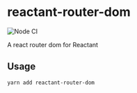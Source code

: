 # reactant-router-dom

![Node CI](https://github.com/unadlib/reactant/workflows/Node%20CI/badge.svg)

A react router dom for Reactant

## Usage

```sh
yarn add reactant-router-dom
```
